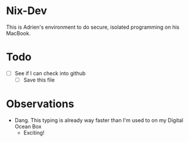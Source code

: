 # Nix-Dev

This is Adrien's environment to do secure, isolated programming on his MacBook.

# Todo

- [ ] See if I can check into github
	- [ ] Save this file

# Observations

- Dang. This typing is already way faster than I'm used to on my Digital Ocean Box
	- Exciting!

